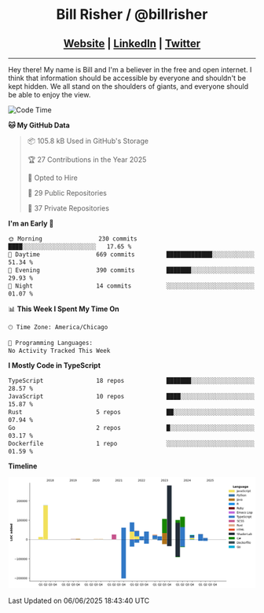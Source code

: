 
<h1 align="center">
    Bill Risher / @billrisher <br />
</h1>
<h2 align="center">
    <a href="https://billrisher.com">Website</a> | <a href="https://linkedin.com/in/william-risher">LinkedIn</a> | <a href="https://twitter.com/billrisher_">Twitter</a> 
 </h2>

---

Hey there! My name is Bill and I'm a believer in the free and open internet. 
I think that information should be accessible by everyone and shouldn't be kept hidden. 
We all stand on the shoulders of giants, and everyone should be able to enjoy the view.

<!--START_SECTION:waka-->
![Code Time](http://img.shields.io/badge/Code%20Time-232%20hrs%2046%20mins-blue)

**🐱 My GitHub Data** 

> 📦 105.8 kB Used in GitHub's Storage 
 > 
> 🏆 27 Contributions in the Year 2025
 > 
> 💼 Opted to Hire
 > 
> 📜 29 Public Repositories 
 > 
> 🔑 37 Private Repositories 
 > 
**I'm an Early 🐤** 

```text
🌞 Morning                230 commits         ████░░░░░░░░░░░░░░░░░░░░░   17.65 % 
🌆 Daytime                669 commits         █████████████░░░░░░░░░░░░   51.34 % 
🌃 Evening                390 commits         ███████░░░░░░░░░░░░░░░░░░   29.93 % 
🌙 Night                  14 commits          ░░░░░░░░░░░░░░░░░░░░░░░░░   01.07 % 
```


📊 **This Week I Spent My Time On** 

```text
🕑︎ Time Zone: America/Chicago

💬 Programming Languages: 
No Activity Tracked This Week
```

**I Mostly Code in TypeScript** 

```text
TypeScript               18 repos            ███████░░░░░░░░░░░░░░░░░░   28.57 % 
JavaScript               10 repos            ████░░░░░░░░░░░░░░░░░░░░░   15.87 % 
Rust                     5 repos             ██░░░░░░░░░░░░░░░░░░░░░░░   07.94 % 
Go                       2 repos             █░░░░░░░░░░░░░░░░░░░░░░░░   03.17 % 
Dockerfile               1 repo              ░░░░░░░░░░░░░░░░░░░░░░░░░   01.59 % 
```



**Timeline**

![Lines of Code chart](https://raw.githubusercontent.com/billrisher/billrisher/main/assets/bar_graph.png)


 Last Updated on 06/06/2025 18:43:40 UTC
<!--END_SECTION:waka-->
